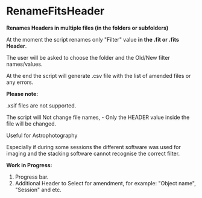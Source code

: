 # RenameFitsHeader

**Renames Headers in multiple files (in the folders or subfolders)**

At the moment the script renames only "Filter" value **in the .fit or .fits Header**. 

The user will be asked to choose the folder and the Old/New filter names/values.

At the end the script will generate .csv file with the list of amended files or any errors.

**Please note:**

.xsif files are not supported.

The script will Not change file names, - Only the HEADER value inside the file will be changed.

Useful for Astrophotography

Especially if during some sessions the different software was used for imaging
and the stacking software cannot recognise the correct filter.

**Work in Progress:**

1) Progress bar.
2) Additional Header to Select for amendment, for example: "Object name", "Session" and etc.





